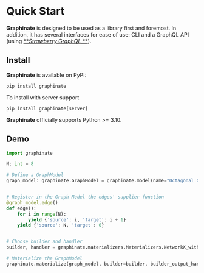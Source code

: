 # Quick Start

**Graphinate** is designed to be used as a library first and foremost.
In addition, it has several interfaces for ease of use: CLI and a GraphQL API (using [**_Strawberry GraphQL_
**](https://strawberry.rocks/)).

## Install

**Graphinate** is available on PyPI:

```shell
pip install graphinate
```

To install with server support

```shell
pip install graphinate[server]
```

**Graphinate** officially supports Python >= 3.10.

## Demo

```python title="Octagonal Graph"
import graphinate

N: int = 8

# Define a GraphModel
graph_model: graphinate.GraphModel = graphinate.model(name="Octagonal Graph")


# Register in the Graph Model the edges' supplier function
@graph_model.edge()
def edge():
    for i in range(N):
        yield {'source': i, 'target': i + 1}
    yield {'source': N, 'target': 0}


# Choose builder and handler
builder, handler = graphinate.materializers.Materializers.NetworkX_with_edge_labels.value

# Materialize the GraphModel
graphinate.materialize(graph_model, builder=builder, builder_output_handler=handler)
```